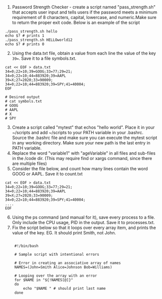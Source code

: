 1. Password Strength Checker - create a script named "pass_strength.sh" that accepts user input and tells users if the password meets a minimum requirement of 8 characters, capital, lowercase, and numeric.Make sure to return the proper exit code. Below is an example of the script
```
./pass_strength.sh hello
echo $? # prints 1
./pass_strength.sh HELLOworld12
echo $? # prints 0
```
2. Using the data.txt file, obtain a value from each line the value of the key `39=`. Save it to a file symbols.txt.
```
cat << EOF > data.txt
34=0;22=10;39=GOOG;33=77;29=21;
34=0;22=10;44=883920;39=AAPL
39=X;27=2020;33=90009;
34=0;22=10;44=883920;39=SPY;41=40004;
EOF

# Desired output
# cat symbols.txt
# GOOG
# AAPL
# X
# SPY
```
3. Create a script called "mytest" that echos "hello world". Place it in your ~/scripts and add ~/scripts to your PATH variable in your .bashrc. Source the .bashrc file and make sure you can execute the mytest script in any working directory. Make sure your new path is the last entry in PATH variable.
4. Replace the word "variable1" with "ageVariable" in all files and sub-files in the /code dir. (This may require find or xargs command, since there are multiple files)
5. Consider the file below, and count how many lines contain the word GOOG or AAPL. Save it to count.txt
```
cat << EOF > data.txt
34=0;22=10;39=GOOG;33=77;29=21;
34=0;22=10;44=883920;39=AAPL
39=X;27=2020;33=90009;
34=0;22=10;44=883920;39=SPY;41=40004;
....
EOF
```
6. Using the ps command (and manual for it), save every process to a file. Only include the CPU usage, PID in the output. Save it to processes.txt. 
7. Fix the script below so that it loops over every array item, and prints the value of the key. EG. It should print Smith, not John.
   ```

    #!/bin/bash
    
    # Sample script with intentional errors
    
    # Error in creating an associative array of names
    NAMES=(John=Smith Alice=Johnson Bob=Williams)
    
    # Looping over the array with an error
    for $NAME in "${!NAMES[@]}"
    do
        echo "$NAME " # should print last name
    done

   
   ```
